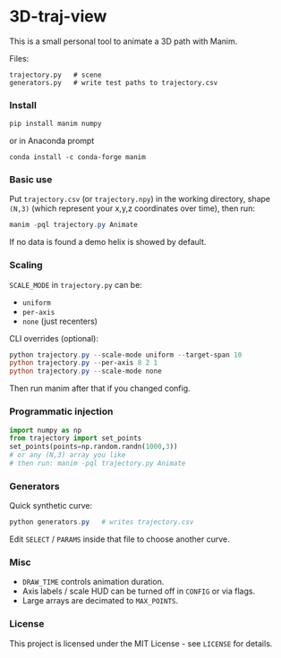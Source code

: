 # 3D-traj-view

This is a small personal tool to animate a 3D path with Manim.

Files:
```
trajectory.py   # scene
generators.py   # write test paths to trajectory.csv
```

### Install
```powershell
pip install manim numpy
```
or in Anaconda prompt
```
conda install -c conda-forge manim
```

### Basic use
Put `trajectory.csv` (or `trajectory.npy`) in the working directory, shape `(N,3)` (which represent your x,y,z coordinates over time), then run:
```powershell
manim -pql trajectory.py Animate
```

If no data is found a demo helix is showed by default.

### Scaling
`SCALE_MODE` in `trajectory.py` can be:
- `uniform`
- `per-axis`
- `none` (just recenters)

CLI overrides (optional):
```powershell
python trajectory.py --scale-mode uniform --target-span 10
python trajectory.py --per-axis 8 2 1
python trajectory.py --scale-mode none
```
Then run manim after that if you changed config.

### Programmatic injection
```python
import numpy as np
from trajectory import set_points
set_points(points=np.random.randn(1000,3))
# or any (N,3) array you like
# then run: manim -pql trajectory.py Animate
```

### Generators
Quick synthetic curve:
```powershell
python generators.py   # writes trajectory.csv
```
Edit `SELECT` / `PARAMS` inside that file to choose another curve.

### Misc
- `DRAW_TIME` controls animation duration.
- Axis labels / scale HUD can be turned off in `CONFIG` or via flags.
- Large arrays are decimated to `MAX_POINTS`.


### License
This project is licensed under the MIT License - see `LICENSE` for details.
